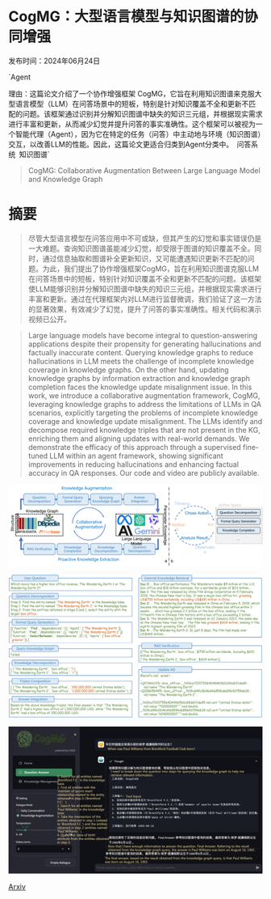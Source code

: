 # CogMG：大型语言模型与知识图谱的协同增强

发布时间：2024年06月24日

`Agent

理由：这篇论文介绍了一个协作增强框架 CogMG，它旨在利用知识图谱来克服大型语言模型（LLM）在问答场景中的短板，特别是针对知识覆盖不全和更新不匹配的问题。该框架通过识别并分解知识图谱中缺失的知识三元组，并根据现实需求进行丰富和更新，从而减少幻觉并提升问答的事实准确性。这个框架可以被视为一个智能代理（Agent），因为它在特定的任务（问答）中主动地与环境（知识图谱）交互，以改善LLM的性能。因此，这篇论文更适合归类到Agent分类中。` `问答系统` `知识图谱`

> CogMG: Collaborative Augmentation Between Large Language Model and Knowledge Graph

# 摘要

> 尽管大型语言模型在问答应用中不可或缺，但其产生的幻觉和事实错误仍是一大难题。查询知识图谱虽能减少幻觉，却受限于图谱的知识覆盖不全。同时，通过信息抽取和图谱补全更新知识，又可能遭遇知识更新不匹配的问题。为此，我们提出了协作增强框架CogMG，旨在利用知识图谱克服LLM在问答场景中的短板，特别针对知识覆盖不全和更新不匹配的问题。该框架使LLM能够识别并分解知识图谱中缺失的知识三元组，并根据现实需求进行丰富和更新。通过在代理框架内对LLM进行监督微调，我们验证了这一方法的显著效果，有效减少了幻觉，提升了问答的事实准确性。相关代码和演示视频已公开。

> Large language models have become integral to question-answering applications despite their propensity for generating hallucinations and factually inaccurate content. Querying knowledge graphs to reduce hallucinations in LLM meets the challenge of incomplete knowledge coverage in knowledge graphs. On the other hand, updating knowledge graphs by information extraction and knowledge graph completion faces the knowledge update misalignment issue. In this work, we introduce a collaborative augmentation framework, CogMG, leveraging knowledge graphs to address the limitations of LLMs in QA scenarios, explicitly targeting the problems of incomplete knowledge coverage and knowledge update misalignment. The LLMs identify and decompose required knowledge triples that are not present in the KG, enriching them and aligning updates with real-world demands. We demonstrate the efficacy of this approach through a supervised fine-tuned LLM within an agent framework, showing significant improvements in reducing hallucinations and enhancing factual accuracy in QA responses. Our code and video are publicly available.

![CogMG：大型语言模型与知识图谱的协同增强](../../../paper_images/2406.17231/x1.png)

![CogMG：大型语言模型与知识图谱的协同增强](../../../paper_images/2406.17231/x2.png)

![CogMG：大型语言模型与知识图谱的协同增强](../../../paper_images/2406.17231/x3.png)

[Arxiv](https://arxiv.org/abs/2406.17231)